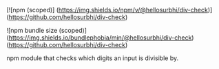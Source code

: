 [![npm (scoped)]
(https://img.shields.io/npm/v/@hellosurbhi/div-check)]
(https://github.com/hellosurbhi/div-check)

![npm bundle size (scoped)]
(https://img.shields.io/bundlephobia/min/@hellosurbhi/div-check)
(https://github.com/hellosurbhi/div-check)

npm module that checks which digits an input is divisible by.
